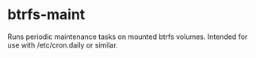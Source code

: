 # btrfs-maint

Runs periodic maintenance tasks on mounted btrfs volumes. 
Intended for use with /etc/cron.daily or similar. 
